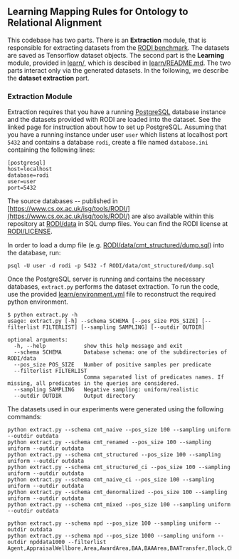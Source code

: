 ## Learning Mapping Rules for Ontology to Relational Alignment

This codebase has two parts. There is an **Extraction** module, that is responsible for extracting datasets from the [RODI benchmark](https://www.cs.ox.ac.uk/isg/tools/RODI/). The datasets are saved as Tensorflow dataset objects. The second part is the **Learning** module, provided in [learn/](learn/), which is descibed in [learn/README.md](learn/README.md). The two parts interact only via the generated datasets. In the following, we describe the **dataset extraction** part.

### Extraction Module

Extraction requires that you have a running [PostgreSQL](https://www.postgresql.org) database instance and the datasets provided with RODI are loaded into the dataset. See the linked page for instruction about how to set up PostgreSQL. Assuming that you have a running instance under user `user` which listens at localhost port `5432` and contains a database `rodi`, create a file named `database.ini` containing the following lines:

```
[postgresql]
host=localhost
database=rodi
user=user
port=5432
```

The source databases -- published in [https://www.cs.ox.ac.uk/isg/tools/RODI/](https://www.cs.ox.ac.uk/isg/tools/RODI/) are also available within this repository at [RODI/data](RODI/data) in SQL dump files. You can find the RODI license at [RODI/LICENSE](RODI/LICENSE).

In order to load a dump file (e.g. [RODI/data/cmt_structured/dump.sql](RODI/data/cmt_structured/dump.sql)) into the database, run:

`psql -U user -d rodi -p 5432 -f RODI/data/cmt_structured/dump.sql`

Once the PostgreSQL server is running and contains the necessary databases, `extract.py` performs the dataset extraction. To run the code, use the provided [learn/environment.yml](learn/environment.yml) file to reconstruct the required python environment.

```
$ python extract.py -h
usage: extract.py [-h] --schema SCHEMA [--pos_size POS_SIZE] [--filterlist FILTERLIST] [--sampling SAMPLING] [--outdir OUTDIR]

optional arguments:
  -h, --help            show this help message and exit
  --schema SCHEMA       Database schema: one of the subdirectories of RODI/data
  --pos_size POS_SIZE   Number of positive samples per predicate
  --filterlist FILTERLIST
                        Comma separated list of predicates names. If missing, all predicates in the queries are considered.
  --sampling SAMPLING   Negative sampling: uniform/realistic
  --outdir OUTDIR       Output directory
```

The datasets used in our experiments were generated using the following commands:

```
python extract.py --schema cmt_naive --pos_size 100 --sampling uniform --outdir outdata
python extract.py --schema cmt_renamed --pos_size 100 --sampling uniform --outdir outdata
python extract.py --schema cmt_structured --pos_size 100 --sampling uniform --outdir outdata
python extract.py --schema cmt_structured_ci --pos_size 100 --sampling uniform --outdir outdata
python extract.py --schema cmt_naive_ci --pos_size 100 --sampling uniform --outdir outdata
python extract.py --schema cmt_denormalized --pos_size 100 --sampling uniform --outdir outdata
python extract.py --schema cmt_mixed --pos_size 100 --sampling uniform --outdir outdata

python extract.py --schema npd --pos_size 100 --sampling uniform --outdir outdata
python extract.py --schema npd --pos_size 1000 --sampling uniform --outdir npddata1000 --filterlist Agent,AppraisalWellbore,Area,AwardArea,BAA,BAAArea,BAATransfer,Block,ChangeOfCompanyNameTransfer,Company,CompanyReserve,ConcreteStructureFacility,Condeep3ShaftsFacility,Condeep4ShaftsFacility,CondensatePipeline,DSTForWellbore,DevelopmentWellbore,Discovery,DiscoveryArea,DiscoveryReserve
```
